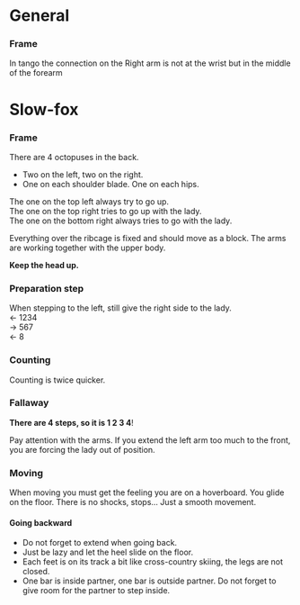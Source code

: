 # General

### Frame

In tango the connection on the Right arm is not at the wrist but in the middle of the forearm

# Slow-fox

### Frame

There are 4 octopuses in the back.
- Two on the left, two on the right.
- One on each shoulder blade. One on each hips.

The one on the top left always try to go up.  
The one on the top right tries to go up with the lady.  
The one on the bottom right always tries to go with the lady.

Everything over the ribcage is fixed and should move as a block.
The arms are working together with the upper body.

**Keep the head up.**

### Preparation step

When stepping to the left, still give the right side to the lady.   
<- 1234  
-> 567  
<- 8  

### Counting

Counting is twice quicker.

### Fallaway

**There are 4 steps, so it is 1 2 3 4**!

Pay attention with the arms. If you extend the left arm too much to the front,
you are forcing the lady out of position.

### Moving

When moving you must get the feeling you are on a hoverboard. You glide on the floor.
There is no shocks, stops... Just a smooth movement.

#### Going backward

- Do not forget to extend when going back.
- Just be lazy and let the heel slide on the floor.
- Each feet is on its track a bit like cross-country skiing, the legs are not closed.
- One bar is inside partner, one bar is outside partner. Do not forget to give room for the partner to step inside.
